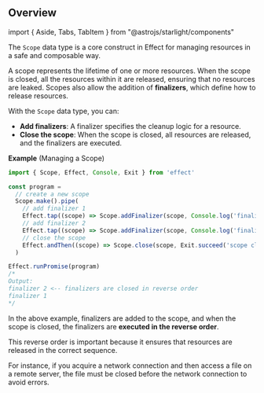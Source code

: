 ## Overview

import { Aside, Tabs, TabItem } from "@astrojs/starlight/components"

The `Scope` data type is a core construct in Effect for managing resources in a safe and composable way.

A scope represents the lifetime of one or more resources. When the scope is closed, all the resources within it are released, ensuring that no resources are leaked. Scopes also allow the addition of **finalizers**, which define how to release resources.

With the `Scope` data type, you can:

- **Add finalizers**: A finalizer specifies the cleanup logic for a resource.
- **Close the scope**: When the scope is closed, all resources are released, and the finalizers are executed.

**Example** (Managing a Scope)

```ts twoslash
import { Scope, Effect, Console, Exit } from 'effect'

const program =
  // create a new scope
  Scope.make().pipe(
    // add finalizer 1
    Effect.tap((scope) => Scope.addFinalizer(scope, Console.log('finalizer 1'))),
    // add finalizer 2
    Effect.tap((scope) => Scope.addFinalizer(scope, Console.log('finalizer 2'))),
    // close the scope
    Effect.andThen((scope) => Scope.close(scope, Exit.succeed('scope closed successfully')))
  )

Effect.runPromise(program)
/*
Output:
finalizer 2 <-- finalizers are closed in reverse order
finalizer 1
*/
```

In the above example, finalizers are added to the scope, and when the scope is closed, the finalizers are **executed in the reverse order**.

This reverse order is important because it ensures that resources are released in the correct sequence.

For instance, if you acquire a network connection and then access a file on a remote server, the file must be closed before the network connection to avoid errors.
